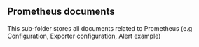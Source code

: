 ## Prometheus documents
This sub-folder stores all documents related to Prometheus (e.g Configuration, Exporter configuration, Alert example)